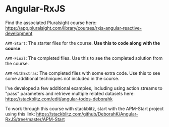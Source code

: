 # Angular-RxJS
Find the associated Pluralsight course here: https://app.pluralsight.com/library/courses/rxjs-angular-reactive-development

`APM-Start`: The starter files for the course. **Use this to code along with the course**.

`APM-Final`: The completed files. Use this to see the completed solution from the course.

`APM-WithExtras`: The completed files with some extra code. Use this to see some additional techniques not included in the course.

I've developed a few additional examples, including using action streams to "pass" parameters and retrieve multiple related datasets here: https://stackblitz.com/edit/angular-todos-deborahk

To work through this course with stackblitz, start with the APM-Start project using this link: https://stackblitz.com/github/DeborahK/Angular-RxJS/tree/master/APM-Start
